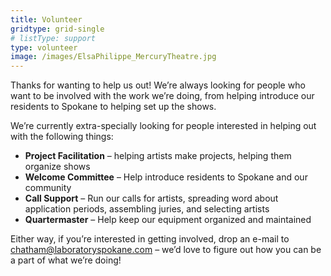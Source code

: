 ```yaml
---
title: Volunteer
gridtype: grid-single
# listType: support
type: volunteer
image: /images/ElsaPhilippe_MercuryTheatre.jpg
---
```


Thanks for wanting to help us out! We’re always looking for people who want to be involved with the work we’re doing, from helping introduce our residents to Spokane to helping set up the shows.

We’re currently extra-specially looking for people interested in helping out with the following things:

* **Project Facilitation** – helping artists make projects, helping them organize shows
* **Welcome Committee** – Help introduce residents to Spokane and our community
* **Call Support** – Run our calls for artists, spreading word about application periods, assembling juries, and selecting artists
* **Quartermaster** – Help keep our equipment organized and maintained

Either way, if you’re interested in getting involved, drop an e-mail to <a href="mailto:chatham@laboratoryspokane.com">chatham@laboratoryspokane.com</a> – we’d love to figure out how you can be a part of what we’re doing!